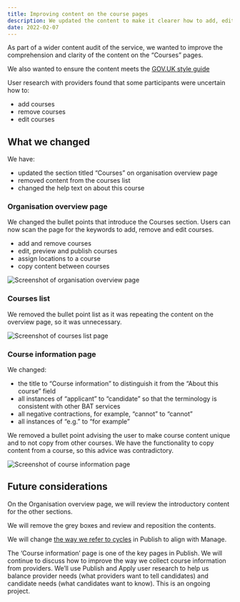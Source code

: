 ```yaml
---
title: Improving content on the course pages
description: We updated the content to make it clearer how to add, edit and remove a course and aligned the content with the style guide
date: 2022-02-07
---
```


As part of a wider content audit of the service, we wanted to improve the comprehension and clarity of the content on the “Courses” pages.

We also wanted to ensure the content meets the [GOV.UK style guide](https://www.gov.uk/guidance/style-guide/a-to-z-of-gov-uk-style)

User research with providers found that some participants were uncertain how to:

- add courses
- remove courses
- edit courses

## What we changed

We have:

- updated the section titled “Courses” on organisation overview page
- removed content from the courses list
- changed the help text on about this course

### Organisation overview page

We changed the bullet points that introduce the Courses section. Users can now scan the page for the keywords to add, remove and edit courses.

- add and remove courses
- edit, preview and publish courses
- assign locations to a course
- copy content between courses

![Screenshot of organisation overview page](organisation-overview.png "Organisation overview")

### Courses list

We removed the bullet point list as it was repeating the content on the overview page, so it was unnecessary.

![Screenshot of courses list page](courses-list.png "Courses list")

### Course information page

We changed:

- the title to “Course information” to distinguish it from the “About this course” field
- all instances of “applicant” to “candidate” so that the terminology is consistent with other BAT services
- all negative contractions, for example, “cannot” to “cannot”
- all instances of “e.g.” to “for example”

We removed a bullet point advising the user to make course content unique and to not copy from other courses. We have the functionality to copy content from a course, so this advice was contradictory.

![Screenshot of course information page](course-information.png "Course information")

## Future considerations

On the Organisation overview page, we will review the introductory content for the other sections.

We will remove the grey boxes and review and reposition the contents.

We will change [the way we refer to cycles](/manage-teacher-training-applications/referring-to-recruitment-cycles/) in Publish to align with Manage.

The ‘Course information’ page is one of the key pages in Publish. We will continue to discuss how to improve the way we collect course information from providers. We’ll use Publish and Apply user research to help us balance provider needs (what providers want to tell candidates) and candidate needs (what candidates want to know). This is an ongoing project.
